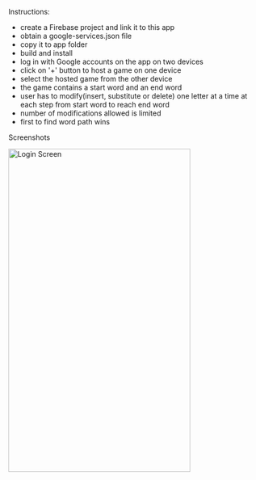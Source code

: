 Instructions:
- create a Firebase project and link it to this app
- obtain a google-services.json file
- copy it to app folder
- build and install
- log in with Google accounts on the app on two devices
- click on '+' button to host a game on one device
- select the hosted game from the other device
- the game contains a start word and an end word
- user has to modify(insert, substitute or delete) one letter at a time at each step from start word to reach end word
- number of modifications allowed is limited
- first to find word path wins

Screenshots

<img src="/screenshots/Screenshot1" alt="Login Screen" style="width: 360px; height: 640px;"/>

